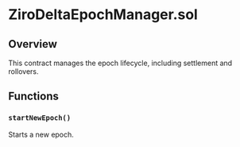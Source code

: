 # ZiroDeltaEpochManager.sol

## Overview

This contract manages the epoch lifecycle, including settlement and rollovers.

## Functions

### `startNewEpoch()`

Starts a new epoch.
